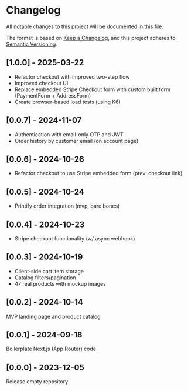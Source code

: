 # Changelog

All notable changes to this project will be documented in this file.

The format is based on [Keep a Changelog](https://keepachangelog.com/en/1.0.0/), and this project adheres to [Semantic Versioning](https://semver.org/spec/v2.0.0.html).

## [1.0.0] - 2025-03-22

- Refactor checkout with improved two-step flow
- Improved checkout UI
- Replace embedded Stripe Checkout form with custom built form (PaymentForm + AddressForm)
- Create browser-based load tests (using K6)

## [0.0.7] - 2024-11-07

- Authentication with email-only OTP and JWT
- Order history by customer email (on account page)

## [0.0.6] - 2024-10-26

- Refactor checkout to use Stripe embedded form (prev: checkout link)

## [0.0.5] - 2024-10-24

- Printify order integration (mvp, bare bones)

## [0.0.4] - 2024-10-23

- Stripe checkout functionality (w/ async webhook)

## [0.0.3] - 2024-10-19

- Client-side cart item storage
- Catalog filters/pagination
- 47 real products with mockup images

## [0.0.2] - 2024-10-14

MVP landing page and product catalog

## [0.0.1] - 2024-09-18

Boilerplate Next.js (App Router) code

## [0.0.0] - 2023-12-05

Release empty repository
